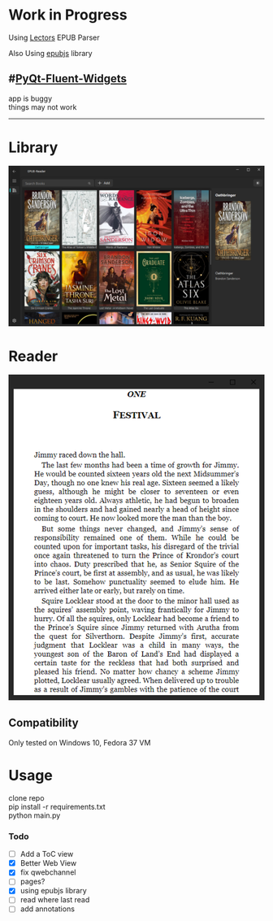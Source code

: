 # Work in Progress
Using [Lectors](https://github.com/BasioMeusPuga/Lector/blob/master/lector/parsers/epub.py) EPUB Parser


Also Using [epubjs](https://github.com/futurepress/epub.js/tree/master) library


#[PyQt-Fluent-Widgets](https://github.com/zhiyiYo/PyQt-Fluent-Widgets/tree/master)
----
app is buggy  
things may not work
___

# Library
![image info](static/screenshot1.png "library")

# Reader

![image info](static/screenshotL.png "reader")

## Compatibility

Only tested on Windows 10, Fedora 37 VM

# Usage
clone repo  
pip install -r requirements.txt  
python main.py 




### Todo
- [ ] Add a ToC view
- [X] Better Web View 
- [X] fix qwebchannel
- [ ] pages?
- [X] using epubjs library
- [ ] read where last read
- [ ] add annotations
